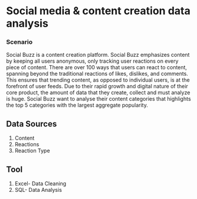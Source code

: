 # Social media & content creation data analysis
### Scenario
Social Buzz is a content creation platform. Social Buzz emphasizes content by keeping all users anonymous, only tracking user reactions on every piece of content. There are over 100 ways that users can react to content, spanning beyond the traditional reactions of likes, dislikes, and comments. This ensures that trending content, as opposed to individual users, is at the forefront of user feeds. Due to their rapid growth and digital nature of their core product, the amount of data that they create, collect and must analyze is huge. Social Buzz want to analyse their content categories that highlights the top 5 categories with the largest aggregate popularity.
## Data Sources
1. Content
2. Reactions
3. Reaction Type
## Tool
1. Excel- Data Cleaning
2. SQL- Data Analysis

